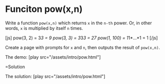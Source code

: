
# Funciton pow(x,n) 

Write a function `pow(x,n)` which returns `x` in the `n-th` power. Or, in other words, `x` is multiplied by itself `n` times.

[js]
pow(3, 2) = 3*3 = 9
pow(3, 3) = 3*3*3 = 27
pow(1, 100) = 1*1*...*1 = 1
[/js]

Create a page with prompts for `x` and `n`, then outputs the result of `pow(x,n)`.

The demo: [play src="/assets/intro/pow.html"]


=Solution

The solution: [play src="/assets/intro/pow.html"]


